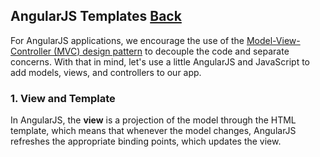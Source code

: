 ## AngularJS Templates [Back](./../angular1.md)

For AngularJS applications, we encourage the use of the [Model-View-Controller (MVC) design pattern](http://en.wikipedia.org/wiki/Model%E2%80%93View%E2%80%93Controller) to decouple the code and separate concerns. With that in mind, let's use a little AngularJS and JavaScript to add models, views, and controllers to our app.

### 1. View and Template

In AngularJS, the **view** is a projection of the model through the HTML template, which means that whenever the model changes, AngularJS refreshes the appropriate binding points, which updates the view.
